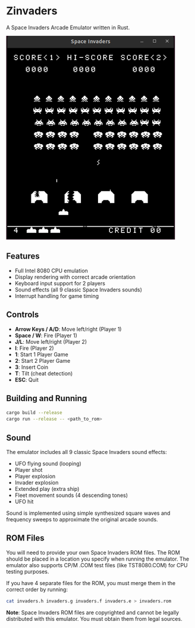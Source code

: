 # Zinvaders

A Space Invaders Arcade Emulator written in Rust.

![Screenshot](screenshot.png)

## Features

- Full Intel 8080 CPU emulation
- Display rendering with correct arcade orientation
- Keyboard input support for 2 players
- Sound effects (all 9 classic Space Invaders sounds)
- Interrupt handling for game timing

## Controls

- **Arrow Keys / A/D**: Move left/right (Player 1)
- **Space / W**: Fire (Player 1)
- **J/L**: Move left/right (Player 2)
- **I**: Fire (Player 2)
- **1**: Start 1 Player Game
- **2**: Start 2 Player Game
- **3**: Insert Coin
- **T**: Tilt (cheat detection)
- **ESC**: Quit

## Building and Running

```bash
cargo build --release
cargo run --release -- <path_to_rom>
```

## Sound

The emulator includes all 9 classic Space Invaders sound effects:
- UFO flying sound (looping)
- Player shot
- Player explosion
- Invader explosion
- Extended play (extra ship)
- Fleet movement sounds (4 descending tones)
- UFO hit

Sound is implemented using simple synthesized square waves and frequency sweeps to approximate the original arcade sounds.

## ROM Files

You will need to provide your own Space Invaders ROM files. The ROM should be placed in a location you specify when running the emulator. The emulator also supports CP/M .COM test files (like TST8080.COM) for CPU testing purposes.

If you have 4 separate files for the ROM, you must merge them in the correct order by running:

```bash
cat invaders.h invaders.g invaders.f invaders.e > invaders.rom
```

**Note**: Space Invaders ROM files are copyrighted and cannot be legally distributed with this emulator. You must obtain them from legal sources.